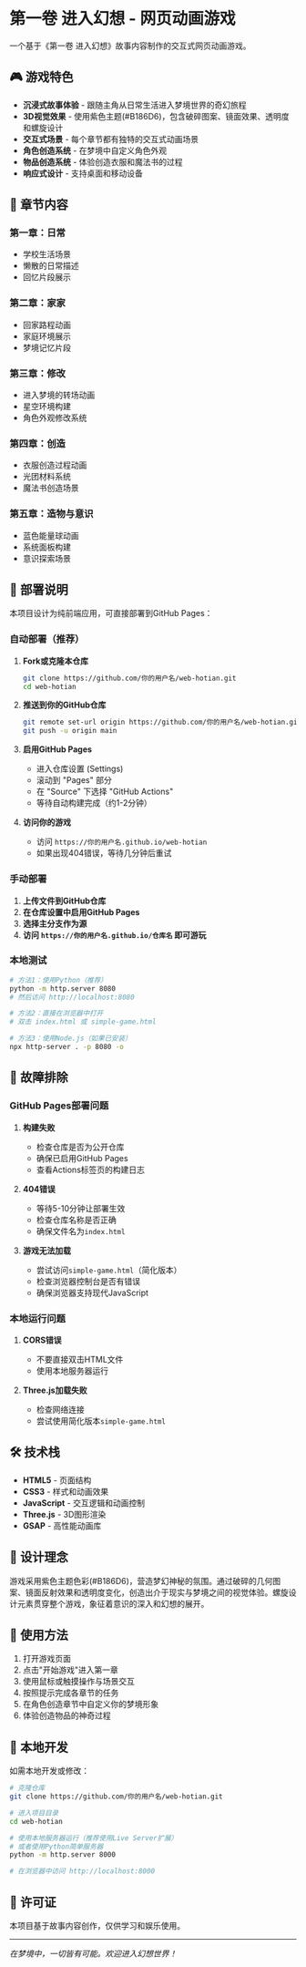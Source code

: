 # 第一卷 进入幻想 - 网页动画游戏

一个基于《第一卷 进入幻想》故事内容制作的交互式网页动画游戏。

## 🎮 游戏特色

- **沉浸式故事体验** - 跟随主角从日常生活进入梦境世界的奇幻旅程
- **3D视觉效果** - 使用紫色主题(#B186D6)，包含破碎图案、镜面效果、透明度和螺旋设计
- **交互式场景** - 每个章节都有独特的交互式动画场景
- **角色创造系统** - 在梦境中自定义角色外观
- **物品创造系统** - 体验创造衣服和魔法书的过程
- **响应式设计** - 支持桌面和移动设备

## 📖 章节内容

### 第一章：日常
- 学校生活场景
- 懒散的日常描述
- 回忆片段展示

### 第二章：家家
- 回家路程动画
- 家庭环境展示
- 梦境记忆片段

### 第三章：修改
- 进入梦境的转场动画
- 星空环境构建
- 角色外观修改系统

### 第四章：创造
- 衣服创造过程动画
- 光团材料系统
- 魔法书创造场景

### 第五章：造物与意识
- 蓝色能量球动画
- 系统面板构建
- 意识探索场景

## 🚀 部署说明

本项目设计为纯前端应用，可直接部署到GitHub Pages：

### 自动部署（推荐）

1. **Fork或克隆本仓库**
   ```bash
   git clone https://github.com/你的用户名/web-hotian.git
   cd web-hotian
   ```

2. **推送到你的GitHub仓库**
   ```bash
   git remote set-url origin https://github.com/你的用户名/web-hotian.git
   git push -u origin main
   ```

3. **启用GitHub Pages**
   - 进入仓库设置 (Settings)
   - 滚动到 "Pages" 部分
   - 在 "Source" 下选择 "GitHub Actions"
   - 等待自动构建完成（约1-2分钟）

4. **访问你的游戏**
   - 访问 `https://你的用户名.github.io/web-hotian`
   - 如果出现404错误，等待几分钟后重试

### 手动部署

1. **上传文件到GitHub仓库**
2. **在仓库设置中启用GitHub Pages**
3. **选择主分支作为源**
4. **访问 `https://你的用户名.github.io/仓库名` 即可游玩**

### 本地测试

```bash
# 方法1：使用Python（推荐）
python -m http.server 8080
# 然后访问 http://localhost:8080

# 方法2：直接在浏览器中打开
# 双击 index.html 或 simple-game.html

# 方法3：使用Node.js（如果已安装）
npx http-server . -p 8080 -o
```

## 🔧 故障排除

### GitHub Pages部署问题

1. **构建失败**
   - 检查仓库是否为公开仓库
   - 确保已启用GitHub Pages
   - 查看Actions标签页的构建日志

2. **404错误**
   - 等待5-10分钟让部署生效
   - 检查仓库名称是否正确
   - 确保文件名为`index.html`

3. **游戏无法加载**
   - 尝试访问`simple-game.html`（简化版本）
   - 检查浏览器控制台是否有错误
   - 确保浏览器支持现代JavaScript

### 本地运行问题

1. **CORS错误**
   - 不要直接双击HTML文件
   - 使用本地服务器运行

2. **Three.js加载失败**
   - 检查网络连接
   - 尝试使用简化版本`simple-game.html`

## 🛠️ 技术栈

- **HTML5** - 页面结构
- **CSS3** - 样式和动画效果
- **JavaScript** - 交互逻辑和动画控制
- **Three.js** - 3D图形渲染
- **GSAP** - 高性能动画库

## 🎨 设计理念

游戏采用紫色主题色彩(#B186D6)，营造梦幻神秘的氛围。通过破碎的几何图案、镜面反射效果和透明度变化，创造出介于现实与梦境之间的视觉体验。螺旋设计元素贯穿整个游戏，象征着意识的深入和幻想的展开。

## 📱 使用方法

1. 打开游戏页面
2. 点击"开始游戏"进入第一章
3. 使用鼠标或触摸操作与场景交互
4. 按照提示完成各章节的任务
5. 在角色创造章节中自定义你的梦境形象
6. 体验创造物品的神奇过程

## 🔧 本地开发

如需本地开发或修改：

```bash
# 克隆仓库
git clone https://github.com/你的用户名/web-hotian.git

# 进入项目目录
cd web-hotian

# 使用本地服务器运行（推荐使用Live Server扩展）
# 或者使用Python简单服务器
python -m http.server 8000

# 在浏览器中访问 http://localhost:8000
```

## 📄 许可证

本项目基于故事内容创作，仅供学习和娱乐使用。

---

*在梦境中，一切皆有可能。欢迎进入幻想世界！*
